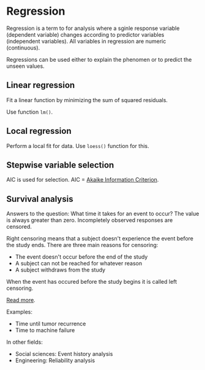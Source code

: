 # Regression
Regression is a term to for analysis where
a sginle response variable (dependent variable) changes
according to predictor variables (independent variables).
All variables in regression are numeric (continuous).

Regressions can be used either to explain the phenomen
or to predict the unseen values.

## Linear regression
Fit a linear function by minimizing the sum of squared residuals.

Use function `lm()`.

## Local regression
Perform a local fit for data.
Use `loess()` function for this. 

## Stepwise variable selection
AIC is used for selection.
AIC = [Akaike Information Criterion](https://en.wikipedia.org/wiki/Akaike_information_criterion).

## Survival analysis
Answers to the question: What time it takes for an event to occur?
The value is always greater than zero.
Incompletely observed responses are censored.

Right censoring means that a subject doesn't experience the event before the study ends.
There are three main reasons for censoring:
* The event doesn't occur before the end of the study
* A subject can not be reached for whatever reason
* A subject withdraws from the study

When the event has occured before the study begins it is called left censoring.

[Read more](http://www.stat.columbia.edu/~madigan/W2025/notes/survival.pdf).

Examples:
* Time until tumor recurrence
* Time to machine failure

In other fields:
* Social sciences: Event history analysis
* Engineering: Reliability analysis


